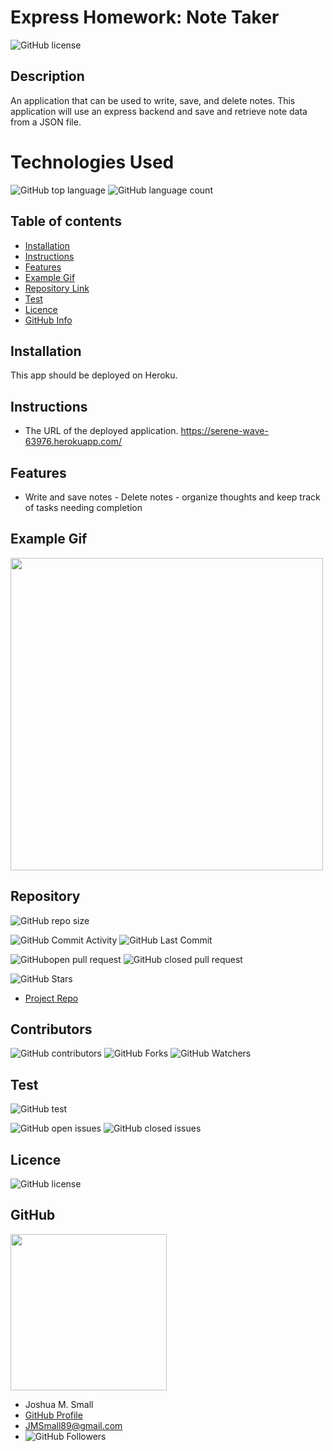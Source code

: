 # **Express Homework: Note Taker**

![GitHub license](https://img.shields.io/badge/Made%20by-%40WasteOfADrumBum-green)

## Description

An application that can be used to write, save, and delete notes. This application will use an express backend and save and retrieve note data from a JSON file.

# Technologies Used

![GitHub top language](https://img.shields.io/github/languages/top/WasteOfADrumBum/Express-Note_Taker?color=green&logo=github&logoColor=green)
![GitHub language count](https://img.shields.io/github/languages/count/WasteOfADrumBum/Express-Note_Taker?color=green&logo=github&logoColor=green)

## Table of contents

- [Installation](#installation)
- [Instructions](#instructions)
- [Features](#features)
- [Example Gif](#example-gif)
- [Repository Link](#Repository)
- [Test](#Test)
- [Licence](#Licence)
- [GitHub Info](#GitHub)

## Installation

This app should be deployed on Heroku.

## Instructions

- The URL of the deployed application. https://serene-wave-63976.herokuapp.com/

## Features

- Write and save notes - Delete notes - organize thoughts and keep track of tasks needing completion

## Example Gif

<img src="public\assets\images\note-taker.gif" width="500" />

## Repository

![GitHub repo size](https://img.shields.io/github/repo-size/WasteOfADrumBum/Express-Note_Taker?logo=github)

![GitHub Commit Activity](https://img.shields.io/github/commit-activity/m/WasteOfADrumBum/Express-Note_Taker)
![GitHub Last Commit](https://img.shields.io/github/last-commit/WasteOfADrumBum/Express-Note_Taker)

![GitHubopen pull request](https://img.shields.io/github/issues-pr/WasteOfADrumBum/Express-Note_Taker)
![GitHub closed pull request](https://img.shields.io/github/issues-pr-closed/WasteOfADrumBum/Express-Note_Taker)

![GitHub Stars](https://img.shields.io/github/stars/WasteOfADrumBum/Express-Note_Taker?style=social)

- [Project Repo](https://github.com/WasteOfADrumBum/Express-Note_Taker)

## Contributors

![GitHub contributors](https://img.shields.io/github/contributors/WasteOfADrumBum/Express-Note_Taker)
![GitHub Forks](https://img.shields.io/github/forks/WasteOfADrumBum/Express-Note_Taker?label=Fork)
![GitHub Watchers](https://img.shields.io/github/watchers/WasteOfADrumBum/Express-Note_Taker?label=Watch)

## Test

![GitHub test](https://img.shields.io/badge/test-100%25-success)

![GitHub open issues](https://img.shields.io/github/issues/WasteOfADrumBum/Express-Note_Taker)
![GitHub closed issues](https://img.shields.io/github/issues-closed/WasteOfADrumBum/Express-Note_Taker)

## Licence

![GitHub license](https://img.shields.io/badge/license-MIT-blue.svg)

## GitHub

<img src="https://avatars0.githubusercontent.com/u/66432859?v=4" width="250" />

- Joshua M. Small
- [GitHub Profile](https://github.com/WasteOfADrumBum)
- <JMSmall89@gmail.com>
- ![GitHub Followers](https://img.shields.io/github/followers/WasteOfADrumBum?label=Follow)
